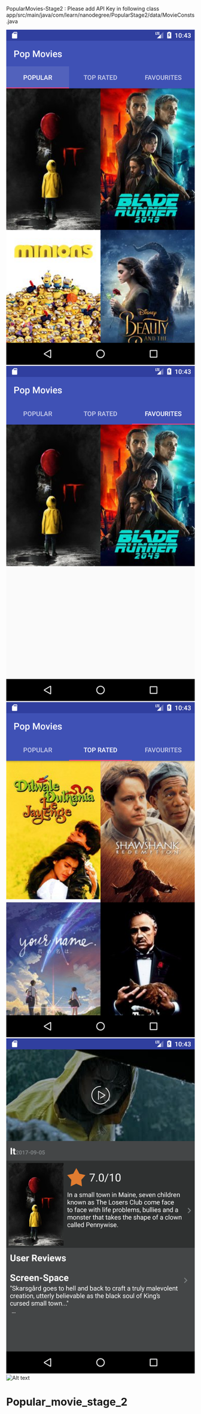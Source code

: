  PopularMovies-Stage2 : 
Please add API Key in following class
app/src/main/java/com/learn/nanodegree/PopularStage2/data/MovieConsts.java

![Alt text](./welcome.png?raw=true)
![Alt text](./fav.png?raw=true)
![Alt text](./top_rated.png?raw=true)
![Alt text](./fav_selected.png?raw=true)
![Alt text](./fav_un_selected?raw=true)
# Popular_movie_stage_2
